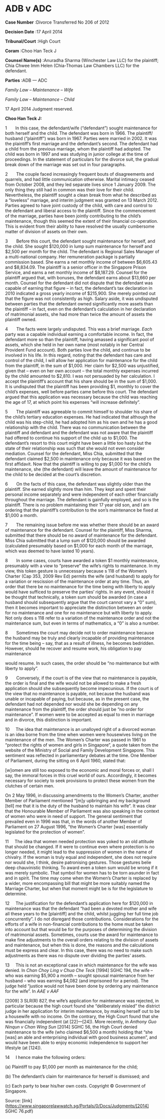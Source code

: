 # ADB v ADC 



**Case Number** :Divorce Transferred No 206 of 2012 

**Decision Date** :17 April 2014 

**Tribunal/Court** :High Court 

**Coram** :Choo Han Teck J 

**Counsel Name(s)** :Anuradha Sharma (Winchester Law LLC) for the plaintiff; Chia Chwee Imm Helen (Chia-Thomas Law Chambers LLC) for the defendant. 

**Parties** :ADB — ADC 

_Family Law_ – _Maintenance_ – _Wife_ 

_Family Law_ – _Maintenance_ – _Child_ 

17 April 2014 Judgment reserved. 

**Choo Han Teck J:** 

1       In this case, the defendant/wife (“defendant”) sought maintenance for both herself and the child. The defendant was born in 1966. The plaintiff/ husband (“plaintiff”) was born in 1967. Parties were married in 2002. It was the plaintiff’s first marriage and the defendant’s second. The defendant had a child from the previous marriage, whom the plaintiff had adopted. The child was born in 1997 and was studying in junior college at the time of proceedings. In the statement of particulars for the divorce suit, the gradual break down of the marriage was set out in four paragraphs. 

2       The couple faced increasingly frequent bouts of disagreements and quarrels, and had little communication otherwise. Marital intimacy ceased from October 2008, and they led separate lives since 1 January 2009. The only thing they still had in common was their love for their child. Nevertheless, the plaintiff sought a clean break from what he described as a “loveless” marriage, and interim judgment was granted on 13 March 2012. Parties agreed to have joint custody of the child, with care and control to the defendant and liberal access to the plaintiff. Since the commencement of the marriage, parties have been jointly contributing to the child’s maintenance, though this seemed the extent of their financial co-operation. This is evident from their ability to have resolved the usually cumbersome matter of division of assets on their own. 

3       Before this court, the defendant sought maintenance for herself, and the child. She sought $120,000 in lump sum maintenance for herself and $2,500 per month for the child. The defendant is Regional Sales Manager of a multi-national company. Her remuneration package is partially commission based. She earns a net monthly income of between $6,605.43 and $8,834.09. The plaintiff is a senior officer in the Singapore Prison Service, and earns a net monthly income of $8,187.29. Counsel for the plaintiff argued that, with bonuses, the defendant earns about $13,660 per month. Counsel for the defendant did not dispute that the defendant was capable of earning that figure – in fact, the defendant’s tax declaration in 2010 indicated a gross yearly income of $215,900. She merely pointed out that the figure was not consistently as high. Salary aside, it was undisputed between parties that the defendant owned significantly more assets than the plaintiff – in fact, even on the defendant’s calculation in her declaration of matrimonial assets, she had more than twice the amount of assets the plaintiff owned. 


4       The facts were largely undisputed. This was a brief marriage. _Each_ party was a capable individual earning a comfortable income. In fact, the defendant more so than the plaintiff, having amassed a significant pool of assets, which she held in her own name (most notably in her Central Provident Fund account). Both parties love the child, and continue to be involved in his life. In this regard, noting that the defendant has care and control of the child, I will allow her application for maintenance for the child from the plaintiff, in the sum of $1,000. Her claim for $2,500 was unjustified, given that – even on her own account – the total monthly expenses incurred by the child amounted to $2,810. I was not persuaded by her calculation. I accept the plaintiff’s account that his share should be in the sum of $1,000. It is undisputed that the plaintiff has been providing $1, monthly to cover the child’s expenses, well before parties came before this court. The defendant argued that this application was necessary because the child was reaching the age of 17, at which point his expenses “will increase definitely”. 

5       The plaintiff was agreeable to commit himself to shoulder his share of the child’s tertiary education expenses. He had indicated that although the child was his step-child, he had adopted him as his own and he has a good relationship with the child. There was no communication between the plaintiff and defendant and the defendant was not aware that the plaintiff had offered to continue his support of the child up to $1,000. The defendant’s resort to this court might have been a little too hasty but the state of their relationship was such that she would not even consider mediation. Counsel for the defendant, Miss Chia, submitted that the defendant claimed $2,500 in maintenance only because it was based on the first affidavit. Now that the plaintiff is willing to pay $1,000 for the child’s maintenance, she (the defendant) will leave the amount of maintenance for the child to be decided at the court’s discretion. 

6       On the facts of this case, the defendant was slightly older than the plaintiff. She earned slightly more than him. They kept and spent their personal income separately and were independent of each other financially throughout the marriage. The defendant is gainfully employed, and so is the plaintiff. There is no problem maintaining their 17 year old son, and I am ordering that the plaintiff’s contribution to the son’s maintenance be fixed at $1,000 a month. 

7       The remaining issue before me was whether there should be an award of maintenance for the defendant. Counsel for the plaintiff, Miss Sharma, submitted that there should be no award of maintenance for the defendant. Miss Chia submitted that a lump sum of $120,000 should be awarded (calculated presumably based on $1,000 for each month of the marriage, which was deemed to have lasted 10 years). 

8       In some cases, courts have awarded a token $1 monthly maintenance, presumably with a view to “preserve” the wife’s rights to maintenance. In my view, this token gesture is unnecessary because s 118 of the Women’s Charter (Cap 353, 2009 Rev Ed) permits the wife (and husband) to apply for a variation or rescission of the maintenance order at any time. Thus, an order that there be no maintenance for the time being with liberty to apply would have sufficed to preserve the parties’ rights. In any event, should it be thought that technically, a token sum should be awarded (in case a husband should subsequently argue that the court cannot vary a “0” sum), then it becomes important to appreciate the distinction between an order for no maintenance and one for no maintenance but with liberty to apply. Not only does s 118 refer to a variation of the maintenance order and not the maintenance sum, but even in terms of mathematics, a “0” is also a number. 

8       Sometimes the court may decide not to order maintenance because the husband may be truly and clearly incapable of providing maintenance for the time being – say, that as a result of illness, he becomes bedridden. However, should he recover and resume work, his obligation to pay maintenance 


would resume. In such cases, the order should be “no maintenance but with liberty to apply”. 

9       Conversely, if the court is of the view that no maintenance is payable, the order is final and the wife would not be allowed to make a fresh application should she subsequently become impecunious. If the court is of the view that no maintenance is payable, not because the husband was unable or incapable of paying, but because, as in the present case, the defendant had not depended nor would she be depending on any maintenance from the plaintiff, the order should just be “no order for maintenance”. If women were to be accepted as equal to men in marriage and in divorce, this distinction is important. 

10     The idea that maintenance is an unalloyed right of a divorced woman is an idea borne from the time when women were housewives living on the maintenance of the men. The Women’s Charter was passed in 1961 to “protect the rights of women and girls in Singapore”, a quote taken from the website of the Ministry of Social and Family Development Singapore. This sentiment was reflected in parliamentary debates at the time. One Member of Parliament, during the sitting on 6 April 1960, stated that: 

 [w]omen are still too exposed to the economic and moral forces or, shall I say, the immoral forces in this cruel world of ours. Accordingly, it becomes necessary for society to seek provisions to protect these women from the clutches of certain men. 

On 2 May 1996, in discussing amendments to the Women’s Charter, another Member of Parliament mentioned “[m]y upbringing and my background [tell] me that it is the duty of the husband to maintain his wife”. It was clear that the Honourable Member of Parliament was also speaking in the context of women who were in need of support. The general sentiment that prevailed even in 1996 was that, in the words of another Member of Parliament on 27 August 1996, “the Women’s Charter [was] essentially legislated for the protection of women”. 

11     The idea that women needed protection was yoked to an old attitude that should be changed. If it were to continue even where protection is no longer needed, it might lead to the suppression of women in the name of chivalry. If the woman is truly equal and independent, she does not require nor would she, I think, desire patronising gestures. Those gestures belie deep chauvinistic thinking. To award even a token sum would be wrong if it was merely symbolic. That symbol for women has to be torn asunder in fact and in spirit. The time may come when the Women’s Charter is replaced by a wider, more encompassing bill that might be more suitably named the Marriage Charter, but when that moment might be is for the legislature to determine. 

12     The justification for the defendant’s application here for $120,000 in maintenance was that the defendant “had been a devoted mother and wife all these years to the [plaintiff] and the child, whilst juggling her full time job concurrently”. I do not disregard those contributions. Considerations for the efforts of a wife in non-financial contributions to the home must be taken into account but that would be for the purposes of determining the division of matrimonial assets. Sometimes, courts use the award for maintenance to make fine adjustments to the overall orders relating to the division of assets and maintenance, but when this is done, the reasons and the calculations must be express and clear. In this case, there was no need to make such adjustments as there was no dispute over dividing the parties’ assets. 

13     This is not an exceptional case in which maintenance for the wife was denied. In _Chan Choy Ling v Chua Che Teck_ [1994] SGHC 194, the wife – who was earning $5,900 a month – sought spousal maintenance from her husband – who was earning $4,082 (and imprisoned for a period). The judge held “justice would not have been done by ordering any maintenance for the wife”. In _AAE v AAF_ 


[2009] 3 SLR(R) 827, the wife’s application for maintenance was rejected, in particular because the high court found she “deliberately misled” the district judge in her application for interim maintenance, by making herself out to be a housewife with no income. On the contrary, the High Court found that she was financially independent (at [22]—[24]). More recently, in _Anthony Guo Ninqun v Chan Wing Sun_ [2014] SGHC 56, the High Court denied maintenance to the wife (who claimed $6,500 a month) holding that “she [was] an able and enterprising individual with good business acumen”, and would have been able to enjoy economic independence to support her lifestyle (at [124]). 

14     I hence make the following orders: 

 (a) Plaintiff to pay $1,000 per month as maintenance for the child; 

 (b) The defendant’s claim for maintenance for herself is dismissed; and 

 (c) Each party to bear his/her own costs. Copyright © Government of Singapore. 


Source: [link](https://www.singaporelawwatch.sg/Portals/0/Docs/Judgments/[2014] SGHC 76.pdf)
